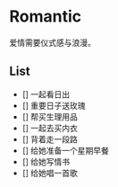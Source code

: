 # Romantic

爱情需要仪式感与浪漫。

## List

- [] 一起看日出
- [] 重要日子送玫瑰
- [] 帮买生理用品
- [] 一起去买内衣
- [] 背着走一段路
- [] 给她准备一个星期早餐
- [] 给她写情书
- [] 给她唱一首歌